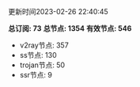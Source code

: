 更新时间2023-02-26 22:40:45

**总订阅: 73**
**总节点: 1354**
**有效节点: 546**
- v2ray节点: 357
- ss节点: 130
- trojan节点: 50
- ssr节点: 9
